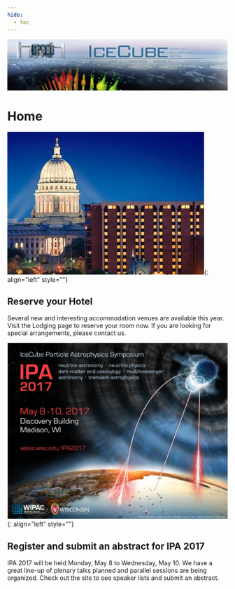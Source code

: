 ```yaml
---
hide:
  - toc
---
```


![2017 Spring Collaboration Meeting](CollabSpring2017_banner_2-20-17.jpg)


# Home


![ ](collab2013-concourse.png){: align="left" style=""}

## Reserve your Hotel 
Several new and interesting accommodation venues are available this year. Visit the Lodging page to reserve your room now. If you are looking for special arrangements, please contact us.
 
 
 
![ ](IPA_2017.jpg){: align="left" style=""}

 
## Register and submit an abstract for IPA 2017
IPA 2017  will be held Monday, May 8 to Wednesday, May 10. We have a great line-up of plenary talks planned and parallel sessions are being organized. Check out the site to see speaker lists and submit an abstract.
